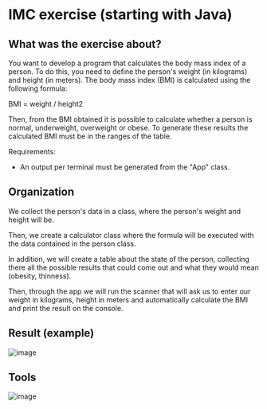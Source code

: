 # IMC exercise (starting with Java)

## What was the exercise about?

You want to develop a program that calculates the body mass index of a person. To do this, you need to define the person's weight (in kilograms) and height (in meters). The body mass index (BMI) is calculated using the following formula:

BMI = weight / height2

Then, from the BMI obtained it is possible to calculate whether a person is normal, underweight, overweight or obese. To generate these results the calculated BMI must be in the ranges of the table.

Requirements:
- An output per terminal must be generated from the "App" class.


## Organization

We collect the person's data in a class, where the person's weight and height will be.

Then, we create a calculator class where the formula will be executed with the data contained in the person class. 

In addition, we will create a table about the state of the person, collecting there all the possible results that could come out and what they would mean (obesity, thinness).

Then, through the app we will run the scanner that will ask us to enter our weight in kilograms, height in meters and automatically calculate the BMI and print the result on the console.

## Result (example)

![image](https://github.com/verosampedro/java-imc/assets/146768253/fe778705-5003-4fce-ac57-d17f8d82215f)

## Tools 

![image](https://github.com/verosampedro/java-imc/assets/146768253/5929603b-1432-45f3-899f-44b0c8b638f6)


